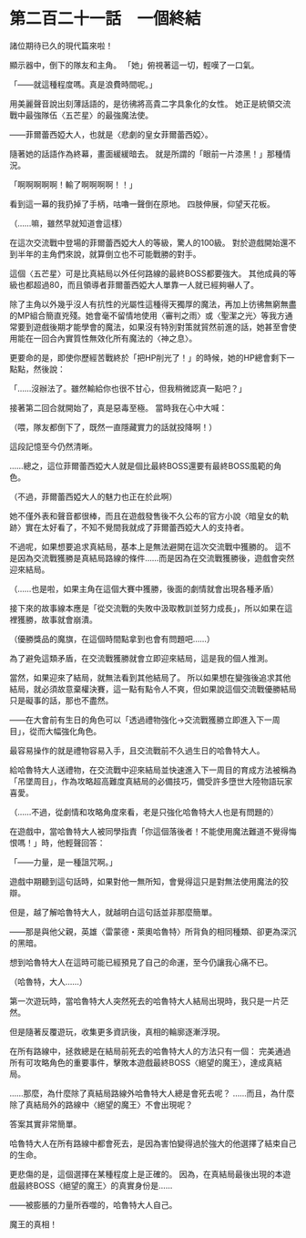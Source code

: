 # 第二百二十一話　一個終結

諸位期待已久的現代篇來啦！

顯示器中，倒下的隊友和主角。
「她」俯視著這一切，輕嘆了一口氣。

「——就這種程度嗎。真是浪費時間呢。」

用美麗聲音說出刻薄話語的，是彷彿將高貴二字具象化的女性。
她正是統領交流戰中最強隊伍〈五芒星〉的最強魔法使。

——菲爾蕾西婭大人，也就是〈悲劇的皇女菲爾蕾西婭〉。

隨著她的話語作為終幕，畫面緩緩暗去。
就是所謂的「眼前一片漆黑！」那種情況。

「啊啊啊啊啊！輸了啊啊啊啊！！」

看到這一幕的我扔掉了手柄，咕嚕一聲倒在原地。
四肢伸展，仰望天花板。

（……嘛，雖然早就知道會這樣）

在這次交流戰中登場的菲爾蕾西婭大人的等級，驚人的100級。
對於遊戲開始還不到半年的主角們來說，就算倒立也不可能戰勝的對手。

這個〈五芒星〉可是比真結局以外任何路線的最終BOSS都要強大。
其他成員的等級也都超過80，而且領導者菲爾蕾西婭大人單靠一人就已經夠嚇人了。

除了主角以外幾乎沒人有抗性的光屬性這種得天獨厚的魔法，再加上彷彿無窮無盡的MP組合簡直兇殘。她會毫不留情地使用〈審判之雨〉或〈聖潔之光〉等我方通常要到遊戲後期才能學會的魔法，如果沒有特別對策就貿然前進的話，她甚至會使用能在一回合內實質性無效化所有魔法的〈神之息〉。

更要命的是，即使你歷經苦戰終於「把HP削光了！」的時候，她的HP總會剩下一點點，然後說：

「……沒辦法了。雖然輸給你也很不甘心，但我稍微認真一點吧？」

接著第二回合就開始了，真是惡毒至極。
當時我在心中大喊：

（喂，隊友都倒下了，既然一直隱藏實力的話就投降啊！）

這段記憶至今仍然清晰。

……總之，這位菲爾蕾西婭大人就是個比最終BOSS還要有最終BOSS風範的角色。

（不過，菲爾蕾西婭大人的魅力也正在於此啊）

她不僅外表和聲音都很棒，而且在遊戲發售後不久公布的官方小說〈暗皇女的軌跡〉實在太好看了，不知不覺間我就成了菲爾蕾西婭大人的支持者。

不過呢，如果想要追求真結局，基本上是無法避開在這次交流戰中獲勝的。
這不是因為交流戰獲勝是真結局路線的條件……而是因為在交流戰獲勝後，遊戲會突然迎來結局。

（……也是啦，如果主角在這個大賽中獲勝，後面的劇情就會出現各種矛盾）

接下來的故事線本應是「從交流戰的失敗中汲取教訓並努力成長」，所以如果在這裡獲勝，故事就會崩潰。

（優勝獎品的魔旗，在這個時間點拿到也會有問題吧……）

為了避免這類矛盾，在交流戰獲勝就會立即迎來結局，這是我的個人推測。

當然，如果迎來了結局，就無法看到其他結局了。
所以如果想在變強後追求其他結局，就必須故意棄權決賽，這一點有點令人不爽，但如果說這個交流戰優勝結局只是礙事的話，那也不盡然。

——在大會前有生日的角色可以「透過禮物強化→交流戰獲勝立即進入下一周目」，從而大幅強化角色。

最容易操作的就是禮物容易入手，且交流戰前不久過生日的哈魯特大人。

給哈魯特大人送禮物，在交流戰中迎來結局並快速進入下一周目的育成方法被稱為「吊墜周目」，作為攻略超高難度真結局的必備技巧，備受許多墮世大陸物語玩家喜愛。

（……不過，從劇情和攻略角度來看，老是只強化哈魯特大人也是有問題的）

在遊戲中，當哈魯特大人被同學指責「你這個落後者！不能使用魔法難道不覺得悔恨嗎！」時，他輕聲回答：

「——力量，是一種詛咒啊。」

遊戲中期聽到這句話時，如果對他一無所知，會覺得這只是對無法使用魔法的狡辯。

但是，越了解哈魯特大人，就越明白這句話並非那麼簡單。

——那是與他父親，英雄〈雷蒙德・萊奧哈魯特〉所背負的相同種類、卻更為深沉的黑暗。

想到哈魯特大人在這時可能已經預見了自己的命運，至今仍讓我心痛不已。

（哈魯特，大人……）

第一次遊玩時，當哈魯特大人突然死去的哈魯特大人結局出現時，我只是一片茫然。

但是隨著反覆遊玩，收集更多資訊後，真相的輪廓逐漸浮現。

在所有路線中，拯救總是在結局前死去的哈魯特大人的方法只有一個：
完美通過所有可攻略角色的重要事件，擊敗本遊戲最終BOSS〈絕望的魔王〉，達成真結局。

……那麼，為什麼除了真結局路線外哈魯特大人總是會死去呢？
……而且，為什麼除了真結局外的路線中〈絕望的魔王〉不會出現呢？

答案其實非常簡單。

哈魯特大人在所有路線中都會死去，是因為害怕變得過於強大的他選擇了結束自己的生命。

更悲傷的是，這個選擇在某種程度上是正確的。
因為，在真結局最後出現的本遊戲最終BOSS〈絕望的魔王〉的真實身份是……

——被膨脹的力量所吞噬的，哈魯特大人自己。

魔王的真相！